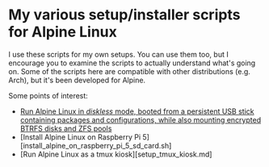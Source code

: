 My various setup/installer scripts for Alpine Linux
===================================================

I use these scripts for my own setups. You can use them too, but I encourage you
to examine the scripts to actually understand what's going on. Some of the
scripts here are compatible with other distributions (e.g. Arch), but it's been
developed for Alpine.

Some points of interest:
- [Run Alpine Linux in _diskless_ mode, booted
from a persistent USB stick containing packages and configurations, while also
mounting encrypted BTRFS disks and ZFS pools](diskless_alpine_on_persistent_usb_with_encrypted_btrfs_zfs.md)
- [Install Alpine Linux on Raspberry Pi 5][install_alpine_on_raspberry_pi_5_sd_card.sh]
- [Run Alpine Linux as a tmux kiosk][setup_tmux_kiosk.md]

